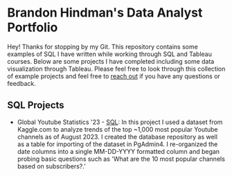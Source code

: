 # Brandon Hindman's Data Analyst Portfolio

Hey! Thanks for stopping by my Git. This repository contains some examples of SQL I have written while working through SQL and Tableau courses. Below are some projects I have completed including some data visualization through Tableau. Please feel free to look through this collection of example projects and feel free to [reach out](https://www.linkedin.com/in/brandon-h123/) if you have any questions or feedback.

## SQL Projects
* Global Youtube Statistics '23 - [SQL](https://github.com/BrandonHGit/Data-Analyst-Portfolio/blob/main/Global%20Youtube%20Statistics%20'23): In this project I used a dataset from Kaggle.com to analyze trends of the top ~1,000 most popular Youtube channels as of August 2023. I created the database repository as well as a table for importing of the dataset in PgAdmin4. I re-organized the date columns into a single MM-DD-YYYY formatted column and began probing basic questions such as 'What are the 10 most popular channels based on subscribers?.' 

